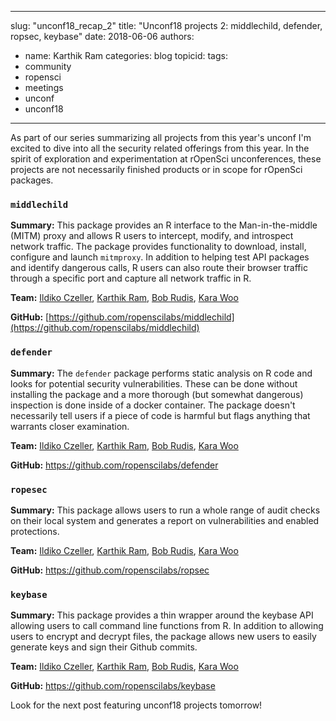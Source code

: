 
---
slug: "unconf18_recap_2"
title: "Unconf18 projects 2: middlechild, defender, ropsec, keybase"
date: 2018-06-06
authors:
  - name: Karthik Ram
categories: blog
topicid: 
tags:
- community
- ropensci
- meetings
- unconf
- unconf18
---

As part of our series summarizing all projects from this year's unconf I'm excited to dive into all the security related offerings from this year. In the spirit of exploration and experimentation at rOpenSci unconferences, these projects are not necessarily finished products or in scope for rOpenSci packages.

### `middlechild`

**Summary:** This package provides an R interface to the Man-in-the-middle (MITM) proxy and allows R users to intercept, modify, and introspect network traffic. The package provides functionality to download, install, configure and launch `mitmproxy`. In addition to helping test API packages and identify dangerous calls, R users can also route their browser traffic through a specific port and capture all network traffic in R. 

**Team:** [Ildiko Czeller](https://github.com/czeildi), [Karthik Ram](https://github.com/karthik), [Bob Rudis](https://github.com/hrbrmstr), [Kara Woo](https://github.com/karawoo)   

**GitHub:** [https://github.com/ropenscilabs/middlechild](https://github.com/ropenscilabs/middlechild)

### `defender`

**Summary:** The `defender` package performs static analysis on R code and looks for potential security vulnerabilities. These can be done without installing the package and a more thorough (but somewhat dangerous) inspection is done inside of a docker container. The package doesn't necessarily tell users if a piece of code is harmful but flags anything that warrants closer examination.

**Team:** [Ildiko Czeller](https://github.com/czeildi), [Karthik Ram](https://github.com/karthik), [Bob Rudis](https://github.com/hrbrmstr), [Kara Woo](https://github.com/karawoo) 


**GitHub:** https://github.com/ropenscilabs/defender 

### `ropesec` 

**Summary:** This package allows users to run a whole range of audit checks on their local system and generates a report on vulnerabilities and enabled protections. 

**Team:** [Ildiko Czeller](https://github.com/czeildi), [Karthik Ram](https://github.com/karthik), [Bob Rudis](https://github.com/hrbrmstr), [Kara Woo](https://github.com/karawoo) 

**GitHub:** https://github.com/ropenscilabs/ropsec


### `keybase`

**Summary:** This package provides a thin wrapper around the keybase API allowing users to call command line functions from R. In addition to allowing users to encrypt and decrypt files, the package allows new users to easily generate keys and sign their Github commits. 

**Team:** [Ildiko Czeller](https://github.com/czeildi), [Karthik Ram](https://github.com/karthik), [Bob Rudis](https://github.com/hrbrmstr), [Kara Woo](https://github.com/karawoo) 

**GitHub:**  https://github.com/ropenscilabs/keybase

Look for the next post featuring unconf18 projects tomorrow!
